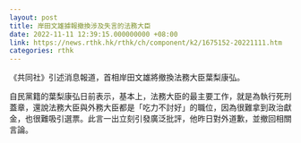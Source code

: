 ```yaml
---
layout: post
title: 岸田文雄據報撤換涉及失言的法務大臣
date: 2022-11-11 12:39:15.000000000 +08:00
link: https://news.rthk.hk/rthk/ch/component/k2/1675152-20221111.htm
categories: rthk
---
```


《共同社》引述消息報道，首相岸田文雄將撤換法務大臣葉梨康弘。

自民黨籍的葉梨康弘日前表示，基本上，法務大臣的最主要工作，就是為執行死刑蓋章，還說法務大臣與外務大臣都是「吃力不討好」的職位，因為很難拿到政治獻金，也很難吸引選票。此言一出立刻引發廣泛批評，他昨日對外道歉，並撤回相關言論。
